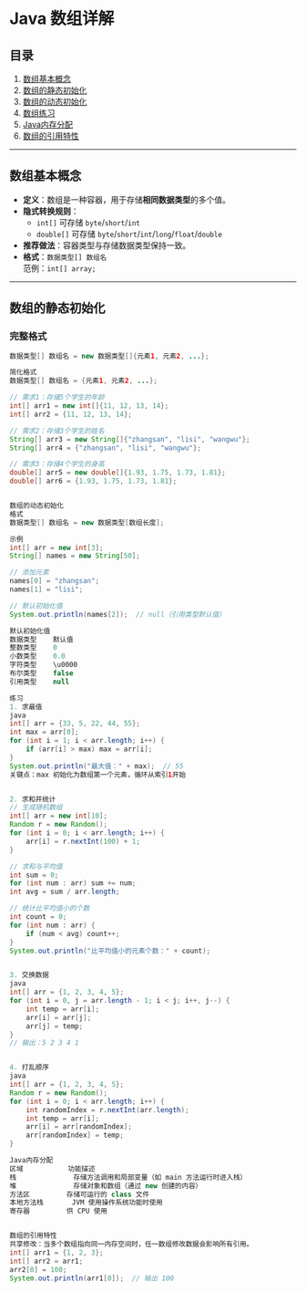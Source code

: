 # Java 数组详解

## 目录
1. [数组基本概念](#数组基本概念)
2. [数组的静态初始化](#数组的静态初始化)
3. [数组的动态初始化](#数组的动态初始化)
4. [数组练习](#数组练习)
5. [Java内存分配](#java内存分配)
6. [数组的引用特性](#数组的引用特性)

---

## 数组基本概念
- **定义**：数组是一种容器，用于存储**相同数据类型**的多个值。
- **隐式转换规则**：
  - `int[]` 可存储 `byte`/`short`/`int`
  - `double[]` 可存储 `byte`/`short`/`int`/`long`/`float`/`double`
- **推荐做法**：容器类型与存储数据类型保持一致。
- **格式**：`数据类型[] 数组名`  
  范例：`int[] array;`

---

## 数组的静态初始化
### 完整格式
```java
数据类型[] 数组名 = new 数据类型[]{元素1, 元素2, ...};

简化格式
数据类型[] 数组名 = {元素1, 元素2, ...};

// 需求1：存储5个学生的年龄
int[] arr1 = new int[]{11, 12, 13, 14};
int[] arr2 = {11, 12, 13, 14};

// 需求2：存储3个学生的姓名
String[] arr3 = new String[]{"zhangsan", "lisi", "wangwu"};
String[] arr4 = {"zhangsan", "lisi", "wangwu"};

// 需求3：存储4个学生的身高
double[] arr5 = new double[]{1.93, 1.75, 1.73, 1.81};
double[] arr6 = {1.93, 1.75, 1.73, 1.81};


数组的动态初始化
格式
数据类型[] 数组名 = new 数据类型[数组长度];

示例
int[] arr = new int[3];
String[] names = new String[50];

// 添加元素
names[0] = "zhangsan";
names[1] = "lisi";

// 默认初始化值
System.out.println(names[2]);  // null（引用类型默认值）

默认初始化值
数据类型	默认值
整数类型	0
小数类型	0.0
字符类型	\u0000
布尔类型	false
引用类型	null

练习
1. 求最值
java
int[] arr = {33, 5, 22, 44, 55};
int max = arr[0];
for (int i = 1; i < arr.length; i++) {
    if (arr[i] > max) max = arr[i];
}
System.out.println("最大值：" + max);  // 55
关键点：max 初始化为数组第一个元素，循环从索引1开始


2. 求和并统计
// 生成随机数组
int[] arr = new int[10];
Random r = new Random();
for (int i = 0; i < arr.length; i++) {
    arr[i] = r.nextInt(100) + 1;
}

// 求和与平均值
int sum = 0;
for (int num : arr) sum += num;
int avg = sum / arr.length;

// 统计比平均值小的个数
int count = 0;
for (int num : arr) {
    if (num < avg) count++;
}
System.out.println("比平均值小的元素个数：" + count);


3. 交换数据
java
int[] arr = {1, 2, 3, 4, 5};
for (int i = 0, j = arr.length - 1; i < j; i++, j--) {
    int temp = arr[i];
    arr[i] = arr[j];
    arr[j] = temp;
}
// 输出：5 2 3 4 1


4. 打乱顺序
java
int[] arr = {1, 2, 3, 4, 5};
Random r = new Random();
for (int i = 0; i < arr.length; i++) {
    int randomIndex = r.nextInt(arr.length);
    int temp = arr[i];
    arr[i] = arr[randomIndex];
    arr[randomIndex] = temp;
}

Java内存分配
区域	         功能描述
栈	           存储方法调用和局部变量（如 main 方法运行时进入栈）
堆	           存储对象和数组（通过 new 创建的内容）
方法区	        存储可运行的 class 文件
本地方法栈	    JVM 使用操作系统功能时使用
寄存器	        供 CPU 使用


数组的引用特性
共享修改：当多个数组指向同一内存空间时，任一数组修改数据会影响所有引用。
int[] arr1 = {1, 2, 3};
int[] arr2 = arr1;
arr2[0] = 100;
System.out.println(arr1[0]);  // 输出 100